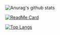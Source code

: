 ![Anurag's github stats](https://github-readme-stats.vercel.app/api?username=357315807&show_icons=true&theme=vue)

[![ReadMe Card](https://github-readme-stats.vercel.app/api/pin/?username=357315807&repo=github-readme-stats&theme=vue)](https://github.com/357315807/357315807)

[![Top Langs](https://github-readme-stats.vercel.app/api/top-langs/?username=357315807&theme=vue)](https://github.com/anuraghazra/github-readme-stats)
